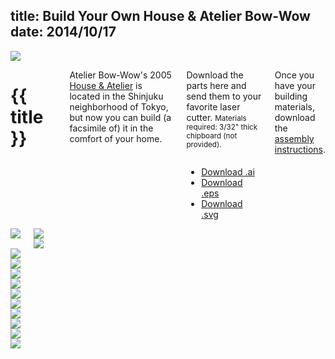 title: Build Your Own House & Atelier Bow-Wow
date: 2014/10/17
---

<div class="row">
    <img class="padded bg-white" src="images/banner.gif">
</div>

<div class="row container">
    <div class="two columns"></div>
    <div class="eight columns">
        <h1 class="bold">{{ title }}</h1>
        <p data-date="{{ date }}" class="caption"></p>
        <p>Atelier Bow-Wow's 2005 <a href="http://bow-wow.jp/profile/2005/HouseAtelierBowWow/index.html" target="_blank">House &amp; Atelier</a> is located in the Shinjuku neighborhood of Tokyo, but now you can build (a facsimile of) it in the comfort of your home.</p>
        <div class="row">
            <div class="six columns">
                <p>Download the parts here and send them to your favorite laser cutter.
                <small>Materials required: 3/32" thick chipboard (not provided).</small></p>
            </div>
            <div class="six columns normalize">
                <ul class="no-underline caps">
                    <li><a download href="images/pieces.ai">Download .ai</a></li>
                    <li><a download href="images/pieces.eps">Download .eps</a></li>
                    <li><a download href="images/pieces.svg">Download .svg</a></li>
                </ul>
            </div>
        </div>
        <p>Once you have your building materials, download the <a download href="images/instructions.pdf">assembly instructions</a>.</p>
    </div>
</div>

<div class="row container">
    <div class="two columns"></div>
    <div class="eight columns">
        <div class="row">
            <img src="images/pieces-display.jpg">
        </div>
        <div class="container">
            <div class="six columns">
                <img src="images/photo-1.jpg">
            </div>
            <div class="six columns">
                <img src="images/photo-2.jpg">
            </div>
        </div>
    </div>
</div>

<div class="row container">
    <div class="two columns spacer"></div>
    <div class="four columns"><img src="images/instructions.jpg"></div>
    <div class="four columns"><img src="images/instructions2.jpg"></div>
</div>

<div class="row container">
    <div class="two columns spacer"></div>
    <div class="four columns"><img src="images/instructions3.jpg"></div>
    <div class="four columns"><img src="images/instructions4.jpg"></div>
</div>

<div class="row container">
    <div class="two columns spacer"></div>
    <div class="four columns"><img src="images/instructions5.jpg"></div>
    <div class="four columns"><img src="images/instructions6.jpg"></div>
</div>

<div class="row container">
    <div class="two columns spacer"></div>
    <div class="four columns"><img src="images/instructions7.jpg"></div>
    <div class="four columns"><img src="images/instructions8.jpg"></div>
</div>

<div class="row container">
    <div class="two columns spacer"></div>
    <div class="four columns"><img src="images/instructions9.jpg"></div>
    <div class="four columns"><img src="images/instructions10.jpg"></div>
</div>
